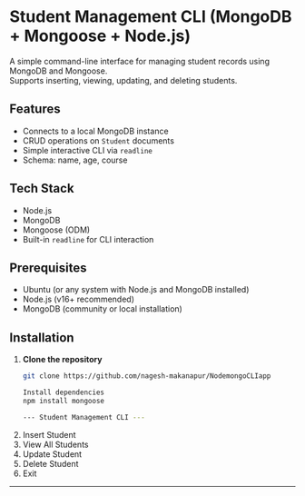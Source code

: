 # Student Management CLI (MongoDB + Mongoose + Node.js)

A simple command-line interface for managing student records using MongoDB and Mongoose.  
Supports inserting, viewing, updating, and deleting students.

## Features

- Connects to a local MongoDB instance
- CRUD operations on `Student` documents
- Simple interactive CLI via `readline`
- Schema: name, age, course

## Tech Stack

- Node.js
- MongoDB
- Mongoose (ODM)
- Built-in `readline` for CLI interaction

## Prerequisites

- Ubuntu (or any system with Node.js and MongoDB installed)
- Node.js (v16+ recommended)
- MongoDB (community or local installation)

## Installation

1. **Clone the repository**
   ```bash
   git clone https://github.com/nagesh-makanapur/NodemongoCLIapp
   
   Install dependencies
   npm install mongoose

   --- Student Management CLI ---
1. Insert Student
2. View All Students
3. Update Student
4. Delete Student
5. Exit
-------------------------------



